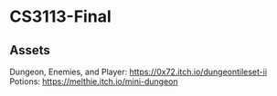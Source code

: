 # CS3113-Final

## Assets
Dungeon, Enemies, and Player: https://0x72.itch.io/dungeontileset-ii
Potions: https://melthie.itch.io/mini-dungeon
